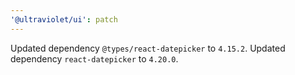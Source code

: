 ```yaml
---
'@ultraviolet/ui': patch
---
```


Updated dependency `@types/react-datepicker` to `4.15.2`.
Updated dependency `react-datepicker` to `4.20.0`.
